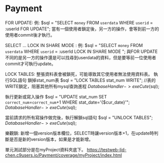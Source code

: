 # Payment

FOR UPDATE:
例: $sql = "SELECT `money` FROM `userdata` WHERE `userid` = :userId FOR UPDATE";
當有一個使用者鎖定後，另一方的操作，會等到前一方的使用者commit後才執行。

SELECT ... LOCK IN SHARE MODE :
例: $sql = "SELECT `money` FROM `userdata` WHERE `userid` = :userId LOCK IN SHARE MODE ";
與FOR UPDATE不同的是另一方的操作還是可以找尋到userdata的資料，但是要等前一位使用者commit才可執行update。

LOCK TABLES:
整張資料表會被鎖死，可能導致其它使用者無法使用資料表。
執行SQL語句 鎖掉stat_num表
$sql = "LOCK TABLES stat_num WRITE";  //表的WRITE鎖定，阻塞其他所有mysql查詢進程
$DatabaseHandler->exeCute($sql);

執行更新或寫入操作
$sql = "UPDATE stat_num SET `correct_num`=`correct_num`+1 WHERE stat_date='{$cur_date}'";
$DatabaseHandler->exeCute($sql);

當前請求的所有寫操作做完後，執行解鎖sql語句
$sql = "UNLOCK TABLES";
$DatabaseHandler->exeCute($sql);

樂觀鎖:
新增一個version版本欄位，SELECT時讓version版本+1，在update時判斷是否是新的version版本，如果是才能新增。


單元測試部分是在myProject資料夾底下。
https://testweb-lid-chen.c9users.io/Payment/coverage/myProject/index.html
